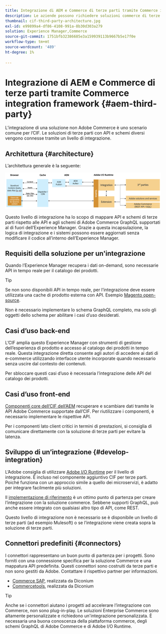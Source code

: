 ```yaml
---
title: Integrazione di AEM e Commerce di terze parti tramite Commerce integration framework
description: Le aziende possono richiedere soluzioni commerce di terze parti aggiuntive per potenziare la propria vetrina. La Commerce integration framework (CIF) può essere utilizzata in tali scenari di integrazione per collegare una soluzione di e-commerce di terze parti a Adobe Experience Manager utilizzando I/O Runtime.
thumbnail: cif-third-party-architecture.jpg
exl-id: e99899a4-df86-4108-991a-8b30d303a279
solution: Experience Manager,Commerce
source-git-commit: 1751bfb32386685e3a159939113b9667b5e17f0e
workflow-type: tm+mt
source-wordcount: '489'
ht-degree: 1%

---
```


# Integrazione di AEM e Commerce di terze parti tramite Commerce integration framework {#aem-third-party}

L’integrazione di una soluzione non Adobe Commerce è uno scenario comune per l’CIF. Le soluzioni di terze parti con API e schemi diversi vengono connesse tramite un livello di integrazione.

## Architettura {#architecture}

L’architettura generale è la seguente:

![Panoramica dell’architettura AEM per Magenti e terze parti](../assets//AEM_nonMagento_Architecture.png)

Questo livello di integrazione ha lo scopo di mappare API e schemi di terze parti rispetto alle API e agli schemi di Adobe Commerce GraphQL supportati al di fuori dell’Experience Manager. Grazie a questa incapsulazione, la logica di integrazione e i sistemi possono essere aggiornati senza modificare il codice all’interno dell’Experience Manager.

## Requisiti della soluzione per un&#39;integrazione

Quando l’Experience Manager recupera i dati on-demand, sono necessarie API in tempo reale per il catalogo dei prodotti.

>[!TIP]
>
>Se non sono disponibili API in tempo reale, per l’integrazione deve essere utilizzata una cache di prodotto esterna con API. Esempio [Magento open-source](https://business.adobe.com/products/magento/open-source.html).

Non è necessario implementare lo schema GraphQL completo, ma solo gli oggetti dello schema per abilitare i casi d’uso desiderati.

## Casi d’uso back-end

L’CIF amplia questo Experience Manager con strumenti di gestione dell’esperienza di prodotto e accesso al catalogo dei prodotti in tempo reale. Questa integrazione diretta consente agli autori di accedere ai dati di e-commerce utilizzando interfacce utente incorporate quando necessario senza uscire dal contesto dei contenuti.

Per sbloccare questi casi d’uso è necessaria l’integrazione delle API del catalogo dei prodotti.

## Casi d’uso front-end

[Componenti core dell’CIF dell’AEM](https://github.com/adobe/aem-core-cif-components) recuperare e scambiare dati tramite le API Adobe Commerce supportate dall’CIF. Per riutilizzare i componenti, è necessario implementare le rispettive API.

Per i componenti lato client critici in termini di prestazioni, si consiglia di comunicare direttamente con la soluzione di terze parti per evitare la latenza.

## Sviluppo di un’integrazione {#develop-integration}

L’Adobe consiglia di utilizzare [Adobe I/O Runtime](https://developer.adobe.com/apis/experienceplatform/runtime.html) per il livello di integrazione. È incluso nel componente aggiuntivo CIF per terze parti. Poiché funziona con un approccio simile a quello dei microservizi, è adatto per integrare facilmente più soluzioni.

Il [implementazione di riferimento](https://github.com/adobe/commerce-cif-graphql-integration-reference) è un ottimo punto di partenza per creare l’integrazione con la soluzione commerce. Sebbene supporti GraphQL, può anche essere integrato con qualsiasi altro tipo di API, come REST.

Questo livello di integrazione non è necessario se è disponibile un livello di terze parti (ad esempio Mulesoft) o se l’integrazione viene creata sopra la soluzione di terze parti.

## Connettori predefiniti {#connectors}

I connettori rappresentano un buon punto di partenza per i progetti. Sono forniti con una connessione specifica per la soluzione Commerce e una mappatura API predefinita. Questi connettori sono costruiti da terze parti e non sono gestiti da Adobe. Contattare il rispettivo partner per informazioni.

* [Commerce SAP](https://github.com/diconium/commerce-cif-graphql-integration-hybris), realizzata da Diconium
* [Commercetools](https://github.com/diconium/commerce-cif-graphql-integration-commercetool), realizzata da Diconium

>[!TIP]
>
>Anche se i connettori aiutano i progetti ad accelerare l’integrazione con Commerce, non sono plug-in-play. Le soluzioni Enterprise Commerce sono altamente personalizzate e richiedono un&#39;integrazione personalizzata. È necessaria una buona conoscenza della piattaforma commerce, degli schemi GraphQL di Adobe Commerce e di Adobe I/O Runtime.
